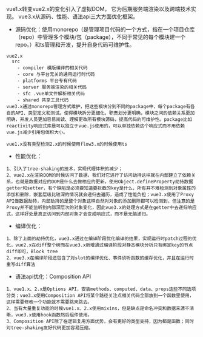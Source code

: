 vue1.x转变vue2.x的变化引入了虚拟DOM， 它为后期服务端渲染以及跨端技术实现。
vue3.x从源码、性能、语法api三大方面优化框架。
- 源码优化：使用monorepo（是管理项目代码的一个方式，指在一个项目仓库（repo）中管理多个模块/包（package），不同于常见的每个模块建一个repo。）和ts管理和开发，提升自身代码可维护性。
```
vue2.x
  src
    - compiler 模版编译的相关代码
    - core 与平台无关的通用运行时代码
    - platforms 平台专有代码
    - server 服务端渲染的相关代码
    - sfc .vue单文件解析相关代码
    - shared 共享工具代码
vue3.x通过monorepo管理方式维护，把这些模块分到不同的package中，每个package有各自的API、类型定义和测试。使得模块拆分更细化，职责划分更明确，模块之间的依赖关系更加明确，开发人员更加容易阅读、理解更改所有模块源码，提高代码的可维护性。package比如reactivity响应式库是可以独立于vue.js使用的，可以单独依赖这个响应式而不用依赖vue.js减少引用包体积大小。

vue1.x没有类型检测2.x的时候使用flow3.x的时候使用ts
```
- 性能优化：
```
1、引入了tree-shaking的技术，实现代理体积的减少；
2、vue2.x在渲染DOM的时候访问了数据，我们对它进行了访问劫持这样就在内部建立了依赖关系，也就是数据对应的DOM是什么去做相应的更新，使用Object.defineProperty劫持数据getter和setter，有个缺陷是必须要知道要拦截的key是什么，所有并不难检测到对象属性的添加和删除，嵌套层级比较深的情况就会递归去遍历，造成了性能负担；vue3.x使用了Proxy API做数据劫持，内部劫持的是整个对象这样自然对对象的添加删除都可以检测到，但注意的是Proxy并不能监听到内部深层次的对象变化，因此vue3.x的处理方式是在getter中去递归响应式，这样好处是真正访问到内部对象才会变成响应式，而不是无脑递归。
```
- 编译优化：
```
1、除了上面的劫持优化，vue3.x通过在编译阶段优化编译的结果，实现运行时patch过程的优化，vue2.x在diff整个树而在vue3.x新增通过编译阶段对静态模块分析只有绑定key的节点diff即可，Block tree
2、vue3.x在编译阶段还包含了对slot的编译优化、事件侦听函数的缓存优化，并且在运行时重写diff算法
```
- 语法api优化：Composition API
```
1、vue1.x、2.x是Options API，安装methods、computed、data、props这些不同选项分类；vue3.x使用Composition API将某个路径关注点相关代码全部放到一个函数里使用，这样需要修改一个功能就不需要跳来跳去。
2、当有大量重复功能的时候vue1.x、2.x使用mixins，但是缺点是命名冲突和数据来源不清晰，vue3.x使用hook函数然后组件使用。
3、Composition API除了在逻辑复用方面优势，会有更好的类型支持，因为都是函数；同时对tree-shaking友好代码更加容易压缩。
```